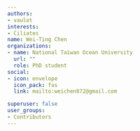 ```yaml
---
authors:
- vaulot
interests:
- Ciliates
name: Wei-Ting Chen
organizations:
- name: National Taiwan Ocean University
  url: ""
  role: PhD student
social:
- icon: envelope
  icon_pack: fas
  link: mailto:weichen872@gmail.com

superuser: false
user_groups:
- Contributors
---
```


